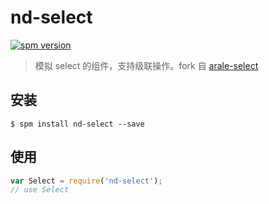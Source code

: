 # nd-select

[![spm version](http://cpm.crossjs.com/badge/nd-select)](http://cpm.crossjs.com/package/nd-select)

> 模拟 select 的组件，支持级联操作。fork 自 [arale-select](https://github.com/aralejs/select)

## 安装

```
$ spm install nd-select --save
```

## 使用

```js
var Select = require('nd-select');
// use Select
```
